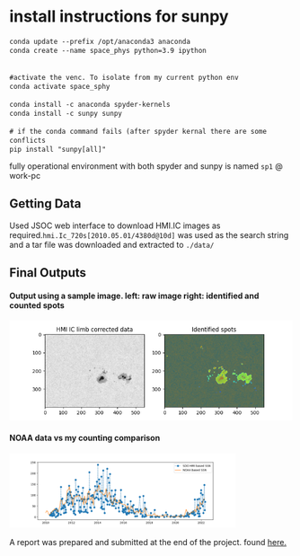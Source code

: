 # install instructions for sunpy

```
conda update --prefix /opt/anaconda3 anaconda
conda create --name space_phys python=3.9 ipython


#activate the venc. To isolate from my current python env
conda activate space_sphy

conda install -c anaconda spyder-kernels
conda install -c sunpy sunpy

# if the conda command fails (after spyder kernal there are some conflicts
pip install "sunpy[all]"
```

fully operational environment with both spyder and sunpy is named `sp1` @ work-pc

## Getting Data 

Used JSOC web interface to download HMI.IC images as required.`hmi.Ic_720s[2010.05.01/4380d@10d]` was used as the search string and a tar file was downloaded and extracted to `./data/`

## Final Outputs
#### Output using a sample image. left: raw image right: identified and counted spots
![<img src="./out/sunspots.png" alt="Sunspots" width="80%"/>](./out/sunspots.png)

#### NOAA data vs my counting comparison 
[<img src="./out/ssn_plot.png" alt="SSN plot" width="80%"/>](./out/ssn_plot.png)

A report was prepared and submitted at the end of the project. found [here.](https://www.overleaf.com/project/631767f90b86791026410d82)

